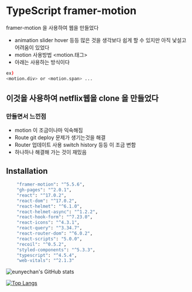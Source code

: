 # TypeScript framer-motion

framer-motion 을 사용하여 웹을 만들었다

- animation slider hover 등등 많은 것을 생각보다 쉽게 할 수 있지만 아직 낯설고 어려움이 있었다
- motion 사용방법 <motion.태그>
- 아래는 사용하는 방식이다

```sh
ex)
<motion.div> or <motion.span> ...
```

## 이것을 사용하여 netflix웹을 clone 을 만들었다

### 만들면서 느낀점

- motion 이 조금이나마 익숙해짐
- Route git deploy 문제가 생기는것을 해결
- Router 업데이트 사용 switch history 등등 이 조금 변함
- 하나하나 해결해 가는 것이 재밌음

## Installation

```sh
    "framer-motion": "^5.5.6",
    "gh-pages": "^2.0.1",
    "react": "^17.0.2",
    "react-dom": "^17.0.2",
    "react-helmet": "^6.1.0",
    "react-helmet-async": "^1.2.2",
    "react-hook-form": "^7.23.0",
    "react-icons": "^4.3.1",
    "react-query": "^3.34.7",
    "react-router-dom": "^6.0.2",
    "react-scripts": "5.0.0",
    "recoil": "^0.5.2",
    "styled-components": "^5.3.3",
    "typescript": "^4.5.4",
    "web-vitals": "^2.1.3"
```

![eunyechan's GitHub stats](https://github-readme-stats.vercel.app/api?username=eunyechan&show_icons=true&theme=solarized-dark)

[![Top Langs](https://github-readme-stats.vercel.app/api/top-langs/?username=eunyechan&layout=compact&theme=material-palenight&langs_count=6)](https://github.com/anuraghazra/github-readme-stats)
